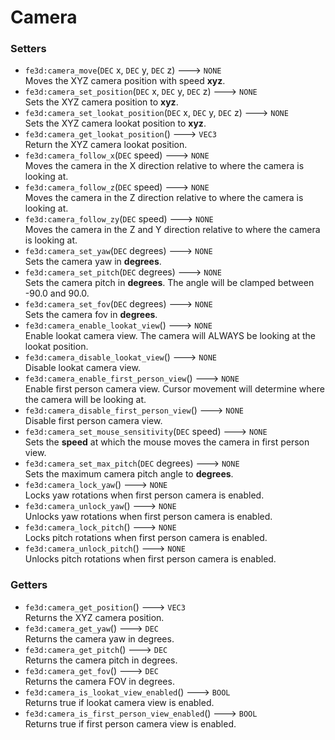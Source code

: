 # Camera
### Setters
- `fe3d:camera_move`(`DEC` x, `DEC` y, `DEC` z) ---> `NONE`  
  Moves the XYZ camera position with speed **xyz**.
- `fe3d:camera_set_position`(`DEC` x, `DEC` y, `DEC` z) ---> `NONE`  
  Sets the XYZ camera position to **xyz**.
- `fe3d:camera_set_lookat_position`(`DEC` x, `DEC` y, `DEC` z) ---> `NONE`  
  Sets the XYZ camera lookat position to **xyz**.
- `fe3d:camera_get_lookat_position`() ---> `VEC3`  
  Return the XYZ camera lookat position.
- `fe3d:camera_follow_x`(`DEC` speed) ---> `NONE`  
  Moves the camera in the X direction relative to where the camera is looking at.
- `fe3d:camera_follow_z`(`DEC` speed) ---> `NONE`  
  Moves the camera in the Z direction relative to where the camera is looking at.
- `fe3d:camera_follow_zy`(`DEC` speed) ---> `NONE`  
  Moves the camera in the Z and Y direction relative to where the camera is looking at.
- `fe3d:camera_set_yaw`(`DEC` degrees) ---> `NONE`  
  Sets the camera yaw in **degrees**.
- `fe3d:camera_set_pitch`(`DEC` degrees) ---> `NONE`  
  Sets the camera pitch in **degrees**. The angle will be clamped between -90.0 and 90.0.
- `fe3d:camera_set_fov`(`DEC` degrees) ---> `NONE`  
  Sets the camera fov in **degrees**.
- `fe3d:camera_enable_lookat_view`() ---> `NONE`  
  Enable lookat camera view. The camera will ALWAYS be looking at the lookat position.
- `fe3d:camera_disable_lookat_view`() ---> `NONE`  
  Disable lookat camera view.
- `fe3d:camera_enable_first_person_view`() ---> `NONE`  
  Enable first person camera view. Cursor movement will determine where the camera will be looking at.
- `fe3d:camera_disable_first_person_view`() ---> `NONE`  
  Disable first person camera view.
- `fe3d:camera_set_mouse_sensitivity`(`DEC` speed) ---> `NONE`  
  Sets the **speed** at which the mouse moves the camera in first person view.
- `fe3d:camera_set_max_pitch`(`DEC` degrees) ---> `NONE`  
  Sets the maximum camera pitch angle to **degrees**.
- `fe3d:camera_lock_yaw`() ---> `NONE`  
  Locks yaw rotations when first person camera is enabled.
- `fe3d:camera_unlock_yaw`() ---> `NONE`  
  Unlocks yaw rotations when first person camera is enabled.
- `fe3d:camera_lock_pitch`() ---> `NONE`  
  Locks pitch rotations when first person camera is enabled.
- `fe3d:camera_unlock_pitch`() ---> `NONE`  
  Unlocks pitch rotations when first person camera is enabled.
### Getters
- `fe3d:camera_get_position`() ---> `VEC3`  
  Returns the XYZ camera position.
- `fe3d:camera_get_yaw`() ---> `DEC`  
  Returns the camera yaw in degrees.
- `fe3d:camera_get_pitch`() ---> `DEC`  
  Returns the camera pitch in degrees.
- `fe3d:camera_get_fov`() ---> `DEC`  
  Returns the camera FOV in degrees.
- `fe3d:camera_is_lookat_view_enabled`() ---> `BOOL`  
  Returns true if lookat camera view is enabled.
- `fe3d:camera_is_first_person_view_enabled`() ---> `BOOL`  
  Returns true if first person camera view is enabled.
